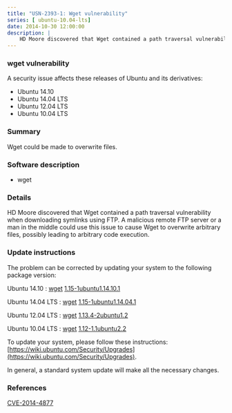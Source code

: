 ```yaml
---
title: "USN-2393-1: Wget vulnerability"
series: [ ubuntu-10.04-lts]
date: 2014-10-30 12:00:00
description: |
    HD Moore discovered that Wget contained a path traversal vulnerability when downloading symlinks using FTP. A malicious remote FTP server or a man in the middle could use this issue to cause Wget to overwrite arbitrary files, possibly leading to arbitrary code execution. 
--- 
```

 
 


### wget vulnerability

A security issue affects these releases of Ubuntu and its derivatives:

* Ubuntu 14.10
* Ubuntu 14.04 LTS
* Ubuntu 12.04 LTS
* Ubuntu 10.04 LTS

### Summary

Wget could be made to overwrite files. 

### Software description

* wget 

### Details

HD Moore discovered that Wget contained a path traversal vulnerability when downloading symlinks using FTP. A malicious remote FTP server or a man in the middle could use this issue to cause Wget to overwrite arbitrary files, possibly leading to arbitrary code execution. 

### Update instructions

The problem can be corrected by updating your system to the following package version:

Ubuntu 14.10
 : [wget](https://launchpad.net/ubuntu/+source/wget) <span> [1.15-1ubuntu1.14.10.1](https://launchpad.net/ubuntu/+source/wget/1.15-1ubuntu1.14.10.1) </span> 

Ubuntu 14.04 LTS
 : [wget](https://launchpad.net/ubuntu/+source/wget) <span> [1.15-1ubuntu1.14.04.1](https://launchpad.net/ubuntu/+source/wget/1.15-1ubuntu1.14.04.1) </span> 

Ubuntu 12.04 LTS
 : [wget](https://launchpad.net/ubuntu/+source/wget) <span> [1.13.4-2ubuntu1.2](https://launchpad.net/ubuntu/+source/wget/1.13.4-2ubuntu1.2) </span> 

Ubuntu 10.04 LTS
 : [wget](https://launchpad.net/ubuntu/+source/wget) <span> [1.12-1.1ubuntu2.2](https://launchpad.net/ubuntu/+source/wget/1.12-1.1ubuntu2.2) </span> 

To update your system, please follow these instructions: [https://wiki.ubuntu.com/Security/Upgrades](https://wiki.ubuntu.com/Security/Upgrades).

In general, a standard system update will make all the necessary changes. 

### References

 
 [CVE-2014-4877](http://people.ubuntu.com/~ubuntu-security/cve/CVE-2014-4877)
 

